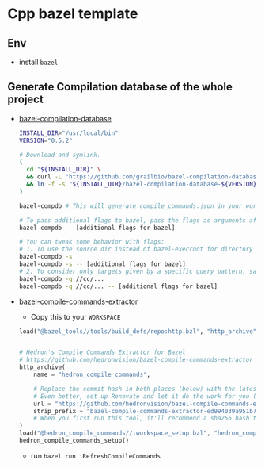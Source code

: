 # Cpp bazel template

## Env

- install `bazel`

## Generate Compilation database of the whole project

- [bazel-compilation-database](https://github.com/grailbio/bazel-compilation-database#how-to-use)

  ```bash
  INSTALL_DIR="/usr/local/bin"
  VERSION="0.5.2"

  # Download and symlink.
  (
    cd "${INSTALL_DIR}" \
    && curl -L "https://github.com/grailbio/bazel-compilation-database/archive/${VERSION}.tar.gz" | tar -xz \
    && ln -f -s "${INSTALL_DIR}/bazel-compilation-database-${VERSION}/generate.py" bazel-compdb
  )

  bazel-compdb # This will generate compile_commands.json in your workspace root.

  # To pass additional flags to bazel, pass the flags as arguments after --
  bazel-compdb -- [additional flags for bazel]

  # You can tweak some behavior with flags:
  # 1. To use the source dir instead of bazel-execroot for directory in which clang commands are run.
  bazel-compdb -s
  bazel-compdb -s -- [additional flags for bazel]
  # 2. To consider only targets given by a specific query pattern, say `//cc/...`. Also see below section for another way.
  bazel-compdb -q //cc/...
  bazel-compdb -q //cc/... -- [additional flags for bazel]
  ```

- [bazel-compile-commands-extractor](https://github.com/hedronvision/bazel-compile-commands-extractor#first-do-the-usual-workspace-setup)

  - Copy this to your `WORKSPACE`

  ```python
  load("@bazel_tools//tools/build_defs/repo:http.bzl", "http_archive")


  # Hedron's Compile Commands Extractor for Bazel
  # https://github.com/hedronvision/bazel-compile-commands-extractor
  http_archive(
      name = "hedron_compile_commands",

      # Replace the commit hash in both places (below) with the latest, rather than using the stale one here.
      # Even better, set up Renovate and let it do the work for you (see "Suggestion: Updates" in the README).
      url = "https://github.com/hedronvision/bazel-compile-commands-extractor/archive/ed994039a951b736091776d677f324b3903ef939.tar.gz",
      strip_prefix = "bazel-compile-commands-extractor-ed994039a951b736091776d677f324b3903ef939",
      # When you first run this tool, it'll recommend a sha256 hash to put here with a message like: "DEBUG: Rule 'hedron_compile_commands' indicated that a canonical reproducible form can be obtained by modifying arguments sha256 = ..."
  )
  load("@hedron_compile_commands//:workspace_setup.bzl", "hedron_compile_commands_setup")
  hedron_compile_commands_setup()
  ```

  - run `bazel run :RefreshCompileCommands`
